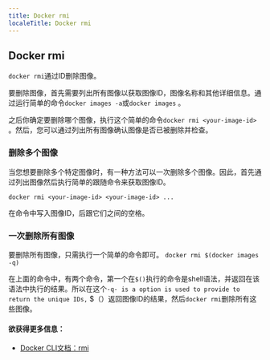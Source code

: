 ```yaml
---
title: Docker rmi
localeTitle: Docker rmi
---
```

## Docker rmi

`docker rmi`通过ID删除图像。

要删除图像，首先需要列出所有图像以获取图像ID，图像名称和其他详细信息。通过运行简单的命令`docker images -a`或`docker images` 。

之后你确定要删除哪个图像，执行这个简单的命令`docker rmi <your-image-id>` 。然后，您可以通过列出所有图像确认图像是否已被删除并检查。

### 删除多个图像

当您想要删除多个特定图像时，有一种方法可以一次删除多个图像。因此，首先通过列出图像然后执行简单的跟随命令来获取图像ID。

`docker rmi <your-image-id> <your-image-id> ...`

在命令中写入图像ID，后跟它们之间的空格。

### 一次删除所有图像

要删除所有图像，只需执行一个简单的命令即可。 `docker rmi $(docker images -q)`

在上面的命令中，有两个命令，第一个在`$()`执行的命令是shell语法，并返回在该语法中执行的结果。所以在这个`-q- is a option is used to provide to return the unique IDs,` $（）返回图像ID的结果，然后`docker rmi`删除所有这些图像。

#### 欲获得更多信息：

*   [Docker CLI文档：rmi](https://docs.docker.com/engine/reference/commandline/rm/)